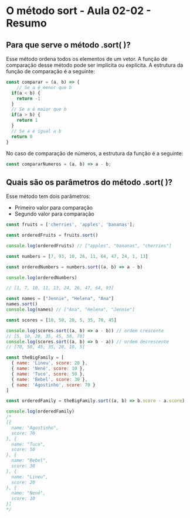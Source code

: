 # O método sort - Aula 02-02 - Resumo

## Para que serve o método .sort( )?
Esse método ordena todos os elementos de um vetor. A função de comparação desse método pode ser implícita ou explícita.
A estrutura da função de comparação é a seguinte:

```javascript
const comparar = (a, b) => {
	// Se a é menor que b
  if(a < b) {
  	return -1
  }
  // Se a é maior que b
  if(a > b) {
  	return 1
  }
  // Se a é igual a b
  return 0
}
```
No caso de comparação de números, a estrutura da função é a seguinte:

```javascript
const compararNumeros = (a, b) => a - b;
```

## Quais são os parâmetros do método .sort( )?

Esse método tem dois parâmetros:
- Primeiro valor para comparação
- Segundo valor para comparação

```javascript
const fruits = ['cherries', 'apples', 'bananas'];

const orderedFruits = fruits.sort()

console.log(orderedFruits) // ["apples", "bananas", "cherries"]
```

```javascript
const numbers = [7, 93, 10, 26, 11, 64, 47, 24, 1, 13]

const orderedNumbers = numbers.sort((a, b) => a - b)

console.log(orderedNumbers)

// [1, 7, 10, 11, 13, 24, 26, 47, 64, 93]
```

```jsx
const names = ["Jennie", "Helena", "Ana"]
names.sort()
console.log(names) // ["Ana", "Helena", "Jennie"] 

const scores = [10, 50, 20, 5, 35, 70, 45]

console.log(scores.sort((a, b) => a - b)) // ordem crescente
// [5, 10, 20, 35, 45, 50, 70]
console.log(scores.sort((a, b) => b - a)) // ordem decrescente
// [70, 50, 45, 35, 20, 10, 5]

const theBigFamily = [
  { name: 'Lineu', score: 20 },
  { name: 'Nenê', score: 10 },
  { name: 'Tuco', score: 50 },
  { name: 'Bebel', score: 30 },
  { name: 'Agostinho', score: 70 }
]

const orderedFamily = theBigFamily.sort((a, b) => b.score - a.score)

console.log(orderedFamily)
/*
[{
  name: "Agostinho",
  score: 70
}, {
  name: "Tuco",
  score: 50
}, {
  name: "Bebel",
  score: 30
}, {
  name: "Lineu",
  score: 20
}, {
  name: "Nenê",
  score: 10
}]
*/
```